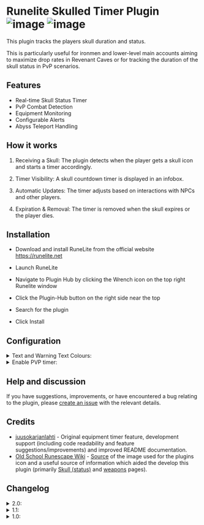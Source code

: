 # Runelite Skulled Timer Plugin ![image](https://img.shields.io/endpoint?url=https://api.runelite.net/pluginhub/shields/rank/plugin/emblem-trader-skull-timer) ![image](https://img.shields.io/endpoint?url=https://api.runelite.net/pluginhub/shields/installs/plugin/emblem-trader-skull-timer)



This plugin tracks the players skull duration and status. 

This is particularly useful for ironmen and lower-level main accounts aiming to maximize drop rates in Revenant Caves or for tracking the duration of the skull status in PvP scenarios.

## Features

- Real-time Skull Status Timer
- PvP Combat Detection
- Equipment Monitoring
- Configurable Alerts
- Abyss Teleport Handling

## How it works

1. Receiving a Skull: The plugin detects when the player gets a skull icon and starts a timer accordingly.

2. Timer Visibility: A skull countdown timer is displayed in an infobox.

3. Automatic Updates: The timer adjusts based on interactions with NPCs and other players.

4. Expiration & Removal: The timer is removed when the skull expires or the player dies.

## Installation

- Download and install RuneLite from the official website https://runelite.net

- Launch RuneLite

- Navigate to Plugin Hub by clicking the Wrench icon on the top right Runelite window

- Click the Plugin-Hub button on the right side near the top

- Search for the plugin

- Click Install

## Configuration

<details>
<summary>Text and Warning Text Colours:</summary>
This will change the colour of the text on the timer. When the timer has 30 seconds remaining or less, it will use the warning text colour.
</details>

<details>
<summary>Enable PVP timer:</summary>
If checked, whenever you engage in a PVP encounter where you receive a skull icon, a timer will start. This timer may not be 100% accurate in some scenarios.
</details>

## Help and discussion

If you have suggestions, improvements, or have encountered a bug relating to the plugin, please [create an issue](https://github.com/Teekiz/skull-timer/issues/new) with the relevant details.

## Credits

- [juusokarjanlahti](https://github.com/juusokarjanlahti) - Original equipment timer feature, development support (including code readability and feature suggestions/improvements) and improved README documentation.
- [Old School Runescape Wiki](https://oldschool.runescape.wiki/) - [Source](https://oldschool.runescape.wiki/w/File:Skull_(status)_icon.png) of the image used for the plugins icon and a useful source of information which aided the develop this plugin (primarily [Skull (status)](https://oldschool.runescape.wiki/w/Skull_(status)) and [weapons](https://oldschool.runescape.wiki/w/Weapons) pages).

## Changelog
<details>
<summary>2.0:</summary> 
Renamed plugin from 'Emblem Trader Skull Timer' to 'Skulled Timer'.<br>
Added timer for other skulled status sources, including: <br>
- Attacking another player unprovoked. <br>
- Entering the Abyss without an Abyssal bracelet. <br>
- (Un)equipping items that provide a skull icon such as the Amulet of Avarice and Cape of skulls. <br>
Added new configuration options: <br>
- Enable pvp timer.
</details>

<details>
<summary>1.1:</summary>
Compatibility update. <br>
Minor code and logging changes.
</details> 

<details>
<summary>1.0:</summary>
Plugin release. <br>
Added skull timer for when the player interacts with the emblem trader and receives a skull icon. <br>
Added new configuration options: <br>
- Text colour. <br>
- Warning text colour.
</details>


